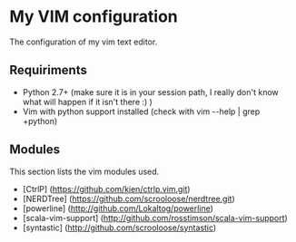 My VIM configuration
====================

The configuration of my vim text editor.


Requiriments
------------

* Python 2.7+ (make sure it is in your session path, I really don't know what
  will happen if it isn't there :) )
* Vim with python support installed (check with vim --help | grep +python)


Modules
-------

This section lists the vim modules used.

* [CtrlP] (https://github.com/kien/ctrlp.vim.git)
* [NERDTree] (https://github.com/scrooloose/nerdtree.git)
* [powerline] (http://github.com/Lokaltog/powerline)
* [scala-vim-support] (http://github.com/rosstimson/scala-vim-support)
* [syntastic] (http://github.com/scrooloose/syntastic)
